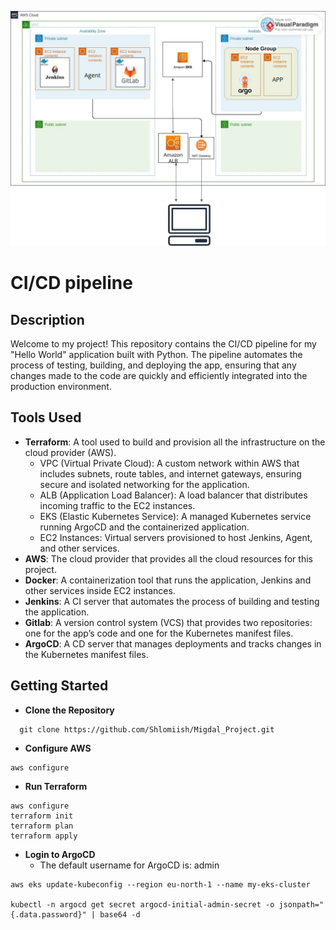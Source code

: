 ![Description of Image](./Diagram.jpg)

# CI/CD pipeline

## Description

Welcome to my project! This repository contains the CI/CD pipeline for my "Hello World" application built with Python. The pipeline automates the process of testing, building, and deploying the app, ensuring that any changes made to the code are quickly and efficiently integrated into the production environment.

## Tools Used

- **Terraform**: A tool used to build and provision all the infrastructure on the cloud provider (AWS).
  - VPC (Virtual Private Cloud): A custom network within AWS that includes subnets, route tables, and internet gateways, ensuring secure and isolated networking for the application.
  - ALB (Application Load Balancer): A load balancer that distributes incoming traffic to the EC2 instances.
  - EKS (Elastic Kubernetes Service): A managed Kubernetes service running ArgoCD and the containerized application.
  - EC2 Instances: Virtual servers provisioned to host Jenkins, Agent, and other services.
- **AWS**: The cloud provider that provides all the cloud resources for this project.
- **Docker**: A containerization tool that runs the application, Jenkins and other services inside EC2 instances.
- **Jenkins**: A CI server that automates the process of building and testing the application.
- **Gitlab**: A version control system (VCS) that provides two repositories: one for the app’s code and one for the Kubernetes manifest files.
- **ArgoCD**: A CD server that manages deployments and tracks changes in the Kubernetes manifest files.

## Getting Started

- **Clone the Repository**

```
  git clone https://github.com/Shlomiish/Migdal_Project.git
```

- **Configure AWS**

```
aws configure
```

- **Run Terraform**

```
aws configure
terraform init
terraform plan
terraform apply
```

- **Login to ArgoCD**
  - The default username for ArgoCD is: admin

```
aws eks update-kubeconfig --region eu-north-1 --name my-eks-cluster

kubectl -n argocd get secret argocd-initial-admin-secret -o jsonpath="{.data.password}" | base64 -d

```
